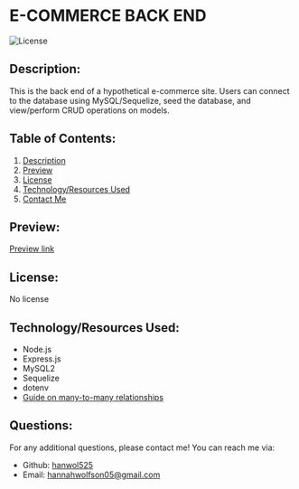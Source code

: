 # E-COMMERCE BACK END
  ![License](https://img.shields.io/static/v1.svg?label=License&message=No%20license&color=blue)
## Description:
  <span id="description">This is the back end of a hypothetical e-commerce site. Users can connect to the database using MySQL/Sequelize, seed the database, and view/perform CRUD operations on models.</span>
  
## Table of Contents:
  <ol>
    <li><a href="#description">Description</a>
    <li><a href="#preview">Preview</a>
    <li><a href="#license">License</a>
    <li><a href="#techused">Technology/Resources Used</a>
    <li><a href="#contact">Contact Me</a>
  </ol>

## <span id="preview">Preview:</span>
  <a href="https://watch.screencastify.com/v/C5pQj3yMF2uqFqZqonTh">Preview link</a>

## <span id="license">License:</span>
  No license

## <span id="techused">Technology/Resources Used:</span>
  - Node.js
  - Express.js
  - MySQL2
  - Sequelize
  - dotenv
  - <a href="https://stackoverflow.com/questions/22958683/how-to-implement-many-to-many-association-in-sequelize">Guide on many-to-many relationships</a>
  
## <span id="contact">Questions:</span>
  For any additional questions, please contact me! You can reach me via:
  <ul>
    <li> Github: <a href="https://github.com/hanwol525">hanwol525</a>
    <li> Email: <a href="mailto:hannahwolfson05@gmail.com">hannahwolfson05@gmail.com</a>
  </ul>
